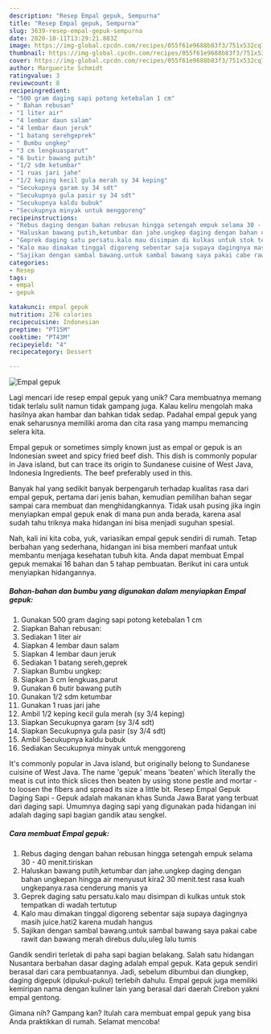 ```yaml
---
description: "Resep Empal gepuk, Sempurna"
title: "Resep Empal gepuk, Sempurna"
slug: 3639-resep-empal-gepuk-sempurna
date: 2020-10-11T13:29:21.883Z
image: https://img-global.cpcdn.com/recipes/055f61e9688b83f3/751x532cq70/empal-gepuk-foto-resep-utama.jpg
thumbnail: https://img-global.cpcdn.com/recipes/055f61e9688b83f3/751x532cq70/empal-gepuk-foto-resep-utama.jpg
cover: https://img-global.cpcdn.com/recipes/055f61e9688b83f3/751x532cq70/empal-gepuk-foto-resep-utama.jpg
author: Marguerite Schmidt
ratingvalue: 3
reviewcount: 8
recipeingredient:
- "500 gram daging sapi potong ketebalan 1 cm"
- " Bahan rebusan"
- "1 liter air"
- "4 lembar daun salam"
- "4 lembar daun jeruk"
- "1 batang serehgeprek"
- " Bumbu ungkep"
- "3 cm lengkuasparut"
- "6 butir bawang putih"
- "1/2 sdm ketumbar"
- "1 ruas jari jahe"
- "1/2 keping kecil gula merah sy 34 keping"
- "Secukupnya garam sy 34 sdt"
- "Secukupnya gula pasir sy 34 sdt"
- "Secukupnya kaldu bubuk"
- "Secukupnya minyak untuk menggoreng"
recipeinstructions:
- "Rebus daging dengan bahan rebusan hingga setengah empuk selama 30 - 40 menit.tiriskan"
- "Haluskan bawang putih,ketumbar dan jahe.ungkep daging dengan bahan ungkepan hingga air menyusut kira2 30 menit.test rasa kuah ungkepanya.rasa cenderung manis ya"
- "Geprek daging satu persatu.kalo mau disimpan di kulkas untuk stok tempatkan di wadah tertutup"
- "Kalo mau dimakan tinggal digoreng sebentar saja supaya dagingnya masih juice.hati2 karena mudah hangus"
- "Sajikan dengan sambal bawang.untuk sambal bawang saya pakai cabe rawit dan bawang merah direbus dulu,uleg lalu tumis"
categories:
- Resep
tags:
- empal
- gepuk

katakunci: empal gepuk 
nutrition: 276 calories
recipecuisine: Indonesian
preptime: "PT15M"
cooktime: "PT43M"
recipeyield: "4"
recipecategory: Dessert

---
```



![Empal gepuk](https://img-global.cpcdn.com/recipes/055f61e9688b83f3/751x532cq70/empal-gepuk-foto-resep-utama.jpg)

Lagi mencari ide resep empal gepuk yang unik? Cara membuatnya memang tidak terlalu sulit namun tidak gampang juga. Kalau keliru mengolah maka hasilnya akan hambar dan bahkan tidak sedap. Padahal empal gepuk yang enak seharusnya memiliki aroma dan cita rasa yang mampu memancing selera kita.

Empal gepuk or sometimes simply known just as empal or gepuk is an Indonesian sweet and spicy fried beef dish. This dish is commonly popular in Java island, but can trace its origin to Sundanese cuisine of West Java, Indonesia Ingredients. The beef preferably used in this.

Banyak hal yang sedikit banyak berpengaruh terhadap kualitas rasa dari empal gepuk, pertama dari jenis bahan, kemudian pemilihan bahan segar sampai cara membuat dan menghidangkannya. Tidak usah pusing jika ingin menyiapkan empal gepuk enak di mana pun anda berada, karena asal sudah tahu triknya maka hidangan ini bisa menjadi suguhan spesial.


Nah, kali ini kita coba, yuk, variasikan empal gepuk sendiri di rumah. Tetap berbahan yang sederhana, hidangan ini bisa memberi manfaat untuk membantu menjaga kesehatan tubuh kita. Anda dapat membuat Empal gepuk memakai 16 bahan dan 5 tahap pembuatan. Berikut ini cara untuk menyiapkan hidangannya.

<!--inarticleads1-->

##### Bahan-bahan dan bumbu yang digunakan dalam menyiapkan Empal gepuk:

1. Gunakan 500 gram daging sapi potong ketebalan 1 cm
1. Siapkan  Bahan rebusan:
1. Sediakan 1 liter air
1. Siapkan 4 lembar daun salam
1. Siapkan 4 lembar daun jeruk
1. Sediakan 1 batang sereh,geprek
1. Siapkan  Bumbu ungkep:
1. Siapkan 3 cm lengkuas,parut
1. Gunakan 6 butir bawang putih
1. Gunakan 1/2 sdm ketumbar
1. Gunakan 1 ruas jari jahe
1. Ambil 1/2 keping kecil gula merah (sy 3/4 keping)
1. Siapkan Secukupnya garam (sy 3/4 sdt)
1. Siapkan Secukupnya gula pasir (sy 3/4 sdt)
1. Ambil Secukupnya kaldu bubuk
1. Sediakan Secukupnya minyak untuk menggoreng


It&#39;s commonly popular in Java island, but originally belong to Sundanese cuisine of West Java. The name &#39;gepuk&#39; means &#39;beaten&#39; which literally the meat is cut into thick slices then beaten by using stone pestle and mortar - to loosen the fibers and spread its size a little bit. Resep Empal Gepuk Daging Sapi - Gepuk adalah makanan khas Sunda Jawa Barat yang terbuat dari daging sapi. Umumnya daging sapi yang digunakan pada hidangan ini adalah daging sapi bagian gandik atau sengkel. 

<!--inarticleads2-->

##### Cara membuat Empal gepuk:

1. Rebus daging dengan bahan rebusan hingga setengah empuk selama 30 - 40 menit.tiriskan
1. Haluskan bawang putih,ketumbar dan jahe.ungkep daging dengan bahan ungkepan hingga air menyusut kira2 30 menit.test rasa kuah ungkepanya.rasa cenderung manis ya
1. Geprek daging satu persatu.kalo mau disimpan di kulkas untuk stok tempatkan di wadah tertutup
1. Kalo mau dimakan tinggal digoreng sebentar saja supaya dagingnya masih juice.hati2 karena mudah hangus
1. Sajikan dengan sambal bawang.untuk sambal bawang saya pakai cabe rawit dan bawang merah direbus dulu,uleg lalu tumis


Gandik sendiri terletak di paha sapi bagian belakang. Salah satu hidangan Nusantara berbahan dasar daging adalah empal gepuk. Kata gepuk sendiri berasal dari cara pembuatannya. Jadi, sebelum dibumbui dan diungkep, daging digepuk (dipukul-pukul) terlebih dahulu. Empal gepuk juga memiliki kemiripan nama dengan kuliner lain yang berasal dari daerah Cirebon yakni empal gentong. 

Gimana nih? Gampang kan? Itulah cara membuat empal gepuk yang bisa Anda praktikkan di rumah. Selamat mencoba!
